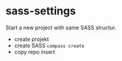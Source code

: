 sass-settings
=============

Start a new project with same SASS structur.

* create projekt
* create SASS `compass create` <SASS-PATH>
* copy repo insert <SASS-PATH>

